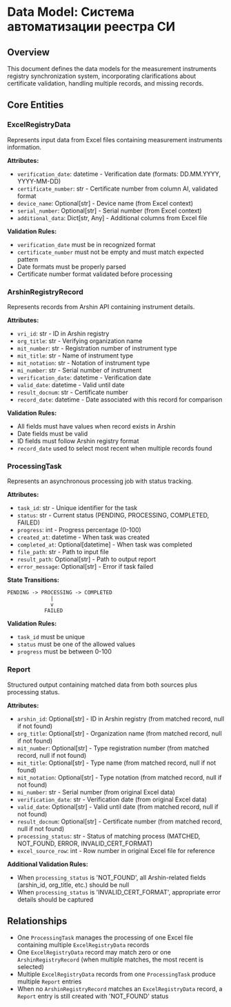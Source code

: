 # Data Model: Система автоматизации реестра СИ

## Overview
This document defines the data models for the measurement instruments registry synchronization system, incorporating clarifications about certificate validation, handling multiple records, and missing records.

## Core Entities

### ExcelRegistryData
Represents input data from Excel files containing measurement instruments information.

**Attributes:**
- `verification_date`: datetime - Verification date (formats: DD.MM.YYYY, YYYY-MM-DD)
- `certificate_number`: str - Certificate number from column AI, validated format
- `device_name`: Optional[str] - Device name (from Excel context)
- `serial_number`: Optional[str] - Serial number (from Excel context)
- `additional_data`: Dict[str, Any] - Additional columns from Excel file

**Validation Rules:**
- `verification_date` must be in recognized format
- `certificate_number` must not be empty and must match expected pattern
- Date formats must be properly parsed
- Certificate number format validated before processing

### ArshinRegistryRecord
Represents records from Arshin API containing instrument details.

**Attributes:**
- `vri_id`: str - ID in Arshin registry
- `org_title`: str - Verifying organization name
- `mit_number`: str - Registration number of instrument type
- `mit_title`: str - Name of instrument type
- `mit_notation`: str - Notation of instrument type
- `mi_number`: str - Serial number of instrument
- `verification_date`: datetime - Verification date
- `valid_date`: datetime - Valid until date
- `result_docnum`: str - Certificate number
- `record_date`: datetime - Date associated with this record for comparison

**Validation Rules:**
- All fields must have values when record exists in Arshin
- Date fields must be valid
- ID fields must follow Arshin registry format
- `record_date` used to select most recent when multiple records found

### ProcessingTask
Represents an asynchronous processing job with status tracking.

**Attributes:**
- `task_id`: str - Unique identifier for the task
- `status`: str - Current status (PENDING, PROCESSING, COMPLETED, FAILED)
- `progress`: int - Progress percentage (0-100)
- `created_at`: datetime - When task was created
- `completed_at`: Optional[datetime] - When task was completed
- `file_path`: str - Path to input file
- `result_path`: Optional[str] - Path to output report
- `error_message`: Optional[str] - Error if task failed

**State Transitions:**
```
PENDING -> PROCESSING -> COMPLETED
              |
              v
            FAILED
```

**Validation Rules:**
- `task_id` must be unique
- `status` must be one of the allowed values
- `progress` must be between 0-100

### Report
Structured output containing matched data from both sources plus processing status.

**Attributes:**
- `arshin_id`: Optional[str] - ID in Arshin registry (from matched record, null if not found)
- `org_title`: Optional[str] - Organization name (from matched record, null if not found)
- `mit_number`: Optional[str] - Type registration number (from matched record, null if not found)
- `mit_title`: Optional[str] - Type name (from matched record, null if not found)
- `mit_notation`: Optional[str] - Type notation (from matched record, null if not found)
- `mi_number`: str - Serial number (from original Excel data)
- `verification_date`: str - Verification date (from original Excel data)
- `valid_date`: Optional[str] - Valid until date (from matched record, null if not found)
- `result_docnum`: Optional[str] - Certificate number (from matched record, null if not found)
- `processing_status`: str - Status of matching process (MATCHED, NOT_FOUND, ERROR, INVALID_CERT_FORMAT)
- `excel_source_row`: int - Row number in original Excel file for reference

**Additional Validation Rules:**
- When `processing_status` is 'NOT_FOUND', all Arshin-related fields (arshin_id, org_title, etc.) should be null
- When `processing_status` is 'INVALID_CERT_FORMAT', appropriate error details should be captured

## Relationships

- One `ProcessingTask` manages the processing of one Excel file containing multiple `ExcelRegistryData` records
- One `ExcelRegistryData` record may match zero or one `ArshinRegistryRecord` (when multiple matches, the most recent is selected)
- Multiple `ExcelRegistryData` records from one `ProcessingTask` produce multiple `Report` entries
- When no `ArshinRegistryRecord` matches an `ExcelRegistryData` record, a `Report` entry is still created with 'NOT_FOUND' status